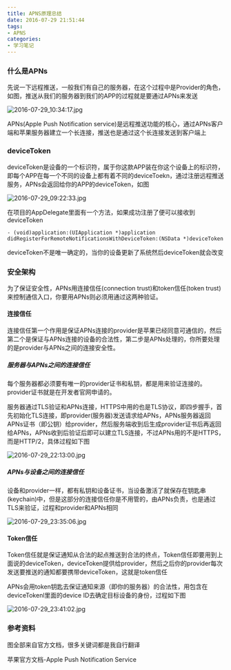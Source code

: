 ```yaml
---
title: APNS原理总结
date: 2016-07-29 21:51:44
tags:
- APNS
categories:
- 学习笔记
---
```


### 什么是APNs
先说一下远程推送，一般我们有自己的服务器，在这个过程中是Provider的角色，如图，推送从我们的服务器到我们的APP的过程就是要通过APNs来发送

![2016-07-29_10:34:17.jpg](http://7xsnb0.com1.z0.glb.clouddn.com/2016-07-29_10:34:17.jpg)

APNs(Apple Push Notification service)是远程推送功能的核心，通过APNs客户端和苹果服务器建立一个长连接，推送也是通过这个长连接发送到客户端上

### deviceToken
deviceToken是设备的一个标识符，属于你这款APP装在你这个设备上的标识符，即每个APP在每一个不同的设备上都有着不同的deviceToekn，通过注册远程推送服务，APNs会返回给你的APP的deviceToken，如图

![2016-07-29_09:22:33.jpg](http://7xsnb0.com1.z0.glb.clouddn.com/2016-07-29_09:22:33.jpg)

在项目的AppDelegate里面有一个方法，如果成功注册了便可以接收到deviceToken

```
- (void)application:(UIApplication *)application didRegisterForRemoteNotificationsWithDeviceToken:(NSData *)deviceToken
```
deviceToken不是唯一确定的，当你的设备更新了系统然后deviceToken就会改变

### 安全架构
为了保证安全性，APNs用连接信任(connection trust)和token信任(token trust)来控制通信入口，你要用APNs则必须用通过这两种验证。

#### 连接信任
连接信任第一个作用是保证APNs连接的provider是苹果已经同意可通信的，然后第二个是保证与APNs连接的设备的合法性，第二步是APNs处理的，你所要处理的是provider与APNs之间的连接安全性。

##### 服务器与APNs之间的连接信任
每个服务器都必须要有唯一的provider证书和私钥，都是用来验证连接的。provider证书就是在开发者官网申请的。

服务器通过TLS验证和APNs连接，HTTPS中用的也是TLS协议，即四步握手，首先初始化TLS连接，即provider(服务器)发送请求给APNs，APNs服务器返回APNs证书（即公钥）给provider，然后服务端收到后生成provider证书后再返回给APNs，APNs收到后验证后即可以建立TLS连接，不过APNs用的不是HTTPS，而是HTTP/2，具体过程如下图

![2016-07-29_22:13:00.jpg](http://7xsnb0.com1.z0.glb.clouddn.com/2016-07-29_22:13:00.jpg)

##### APNs与设备之间的连接信任
设备和provider一样，都有私钥和设备证书，当设备激活了就保存在钥匙串(keychain)中，但是这部分的连接信任你是不用管的，由APNs负责，也是通过TLS来验证，过程和provider和APNs相同

![2016-07-29_23:35:06.jpg](http://7xsnb0.com1.z0.glb.clouddn.com/2016-07-29_23:35:06.jpg)

#### Token信任
Token信任就是保证通知从合法的起点推送到合法的终点，Token信任即要用到上面说的deviceToken，deviceToken提供给provider，然后之后你的provider每次发送要推送的通知都要携带deviceToken，这就是token信任

APNs会用token钥匙去保证通知来源（即你的服务器）的合法性，用包含在deviceTokenl里面的device ID去确定目标设备的身份，过程如下图

![2016-07-29_23:41:02.jpg](http://7xsnb0.com1.z0.glb.clouddn.com/2016-07-29_23:41:02.jpg)

### 参考资料
图全部来自官方文档，很多关键词都是我自行翻译

苹果官方文档-Apple Push Notification Service

